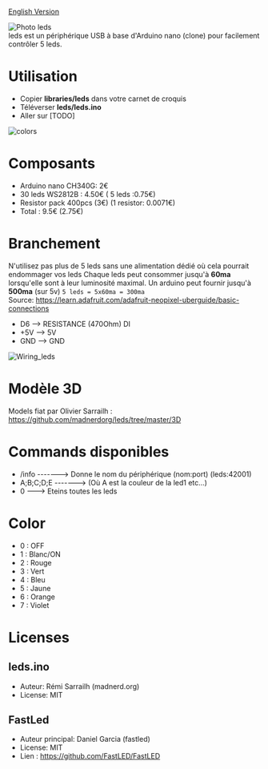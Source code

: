 [English Version](https://github.com/madnerdorg/leds/)

![Photo leds](https://github.com/madnerdorg/leds/raw/master/doc/leds_photo.jpg)   
leds est un périphérique USB à base d'Arduino nano (clone) pour facilement contrôler 5 leds.

# Utilisation
* Copier **libraries/leds** dans votre carnet de croquis
* Téléverser **leds/leds.ino**
* Aller sur  [TODO]

![colors](https://github.com/madnerdorg/leds/raw/master/doc/leds_colors.png)

# Composants
* Arduino nano CH340G: 2€
* 30 leds WS2812B : 4.50€ ( 5 leds :0.75€)
* Resistor pack 400pcs (3€) (1 resistor: 0.0071€)
* Total : 9.5€ (2.75€)

# Branchement
N'utilisez pas plus de 5 leds sans une alimentation dédié où cela pourrait endommager vos leds
Chaque leds peut consommer jusqu'à **60ma** lorsqu'elle sont à leur luminosité maximal.
Un arduino peut fournir jusqu'à **500ma** (sur 5v)
```5 leds = 5x60ma = 300ma ```  
Source:
https://learn.adafruit.com/adafruit-neopixel-uberguide/basic-connections

* D6 --> RESISTANCE (470Ohm) DI
* +5V --> 5V
* GND --> GND

![Wiring_leds](https://github.com/madnerdorg/leds/raw/master/doc/leds_wiring.png)

# Modèle 3D
Models fiat par Olivier Sarrailh : https://github.com/madnerdorg/leds/tree/master/3D    

# Commands disponibles
* /info -------> Donne le nom du périphérique (nom:port) (leds:42001)
* A;B;C;D;E -------> (Où A est la couleur de la led1 etc...)
* 0 ---> Eteins toutes les leds

# Color
* 0 : OFF
* 1 : Blanc/ON
* 2 : Rouge
* 3 : Vert
* 4 : Bleu
* 5 : Jaune
* 6 : Orange
* 7 : Violet

# Licenses

## leds.ino
* Auteur: Rémi Sarrailh (madnerd.org)   
* License: MIT

## FastLed
* Auteur principal: Daniel Garcia (fastled)
* License: MIT
* Lien : https://github.com/FastLED/FastLED